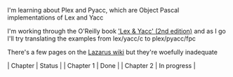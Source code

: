 I'm learning about Plex and Pyacc, which are Object Pascal implementations of Lex and Yacc

I'm working through the O'Reilly book ['Lex & Yacc' (2nd edition)](http://shop.oreilly.com/product/9781565920002.do) and as I go I'll try translating the examples from lex/yacc/c to plex/pyacc/fpc

There's a few pages on the [Lazarus wiki](https://wiki.freepascal.org/Plex_and_Pyacc)
 but they're woefully inadequate

| Chapter | Status |
| Chapter 1 | Done |
| Chapter 2 | In progress |
